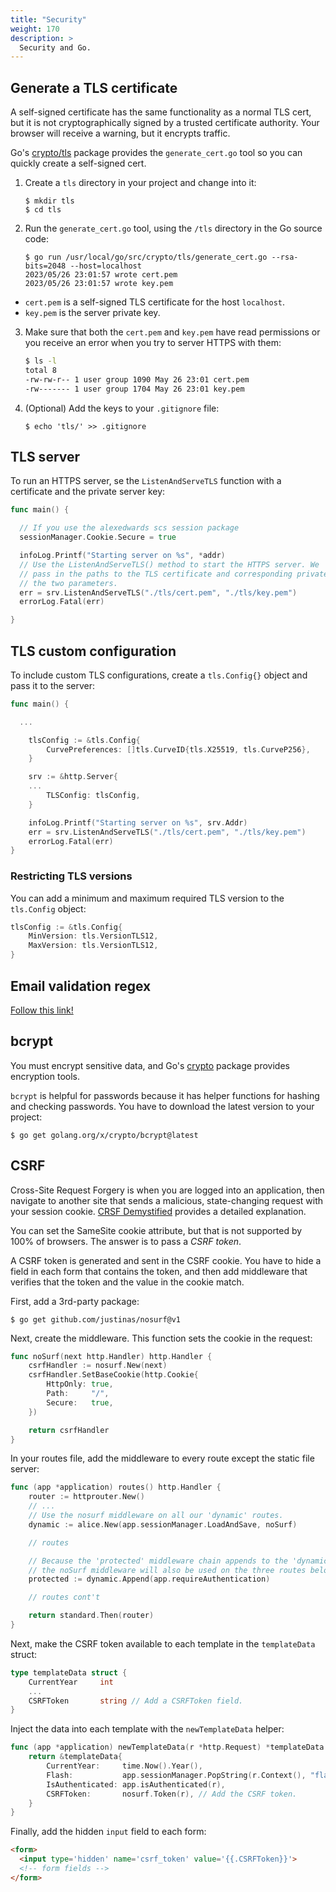 ```yaml
---
title: "Security"
weight: 170
description: >
  Security and Go.
---
```


## Generate a TLS certificate 

A self-signed certificate has the same functionality as a normal TLS cert, but it is not cryptographically signed by a trusted certificate authority. Your browser will receive a warning, but it encrypts traffic.

Go's [crypto/tls](https://pkg.go.dev/crypto/tls) package provides the `generate_cert.go` tool so you can quickly create a self-signed cert.

1. Create a `tls` directory in your project and change into it:
   ```shell
   $ mkdir tls
   $ cd tls
   ```
2. Run the `generate_cert.go` tool, using the `/tls` directory in the Go source code:
   ```shell
   $ go run /usr/local/go/src/crypto/tls/generate_cert.go --rsa-bits=2048 --host=localhost
   2023/05/26 23:01:57 wrote cert.pem
   2023/05/26 23:01:57 wrote key.pem
   ```
  - `cert.pem` is a self-signed TLS certificate for the host `localhost`.
  - `key.pem` is the server private key.

3. Make sure that both the `cert.pem` and `key.pem` have read permissions or you receive an error when you try to server HTTPS with them:
   ```bash
   $ ls -l
   total 8
   -rw-rw-r-- 1 user group 1090 May 26 23:01 cert.pem
   -rw------- 1 user group 1704 May 26 23:01 key.pem
   ```
1. (Optional) Add the keys to your `.gitignore` file:
   ```shell
   $ echo 'tls/' >> .gitignore 
   ```
  
## TLS server

To run an HTTPS server, se the `ListenAndServeTLS` function with a certificate and the private server key:

```go
func main() {

  // If you use the alexedwards scs session package
  sessionManager.Cookie.Secure = true

  infoLog.Printf("Starting server on %s", *addr)
  // Use the ListenAndServeTLS() method to start the HTTPS server. We
  // pass in the paths to the TLS certificate and corresponding private key as
  // the two parameters.
  err = srv.ListenAndServeTLS("./tls/cert.pem", "./tls/key.pem")
  errorLog.Fatal(err)

}
```

## TLS custom configuration

To include custom TLS configurations, create a `tls.Config{}` object and pass it to the server:

```go
func main() {

  ...

	tlsConfig := &tls.Config{
		CurvePreferences: []tls.CurveID{tls.X25519, tls.CurveP256},
	}

	srv := &http.Server{
    ...
		TLSConfig: tlsConfig,
	}

	infoLog.Printf("Starting server on %s", srv.Addr)
	err = srv.ListenAndServeTLS("./tls/cert.pem", "./tls/key.pem")
	errorLog.Fatal(err)
}
```

### Restricting TLS versions

You can add a minimum and maximum required TLS version to the `tls.Config` object:

```go
tlsConfig := &tls.Config{
    MinVersion: tls.VersionTLS12,
    MaxVersion: tls.VersionTLS12,
}
```

## Email validation regex

[Follow this link!](https://html.spec.whatwg.org/multipage/input.html#valid-e-mail-address)

## bcrypt

You must encrypt sensitive data, and Go's [crypto](https://pkg.go.dev/golang.org/x/crypto) package provides encryption tools.

`bcrypt` is helpful for passwords because it has helper functions for hashing and checking passwords. You have to download the latest version to your project:

```shell
$ go get golang.org/x/crypto/bcrypt@latest
```

## CSRF

Cross-Site Request Forgery is when you are logged into an application, then navigate to another site that sends a malicious, state-changing request with your session cookie. [CRSF Demystified](https://www.gnucitizen.org/blog/csrf-demystified/) provides a detailed explanation.

You can set the SameSite cookie attribute, but that is not supported by 100% of browsers. The answer is to pass a _CSRF token_.

A CSRF token is generated and sent in the CSRF cookie. You have to hide a field in each form that contains the token, and then add middleware that verifies that the token and the value in the cookie match.

First, add a 3rd-party package:
```shell
$ go get github.com/justinas/nosurf@v1
```

Next, create the middleware. This function sets the cookie in the request:

```go
func noSurf(next http.Handler) http.Handler {
    csrfHandler := nosurf.New(next)
    csrfHandler.SetBaseCookie(http.Cookie{
        HttpOnly: true,
        Path:     "/",
        Secure:   true,
    })

    return csrfHandler
}
```

In your routes file, add the middleware to every route except the static file server:

```go
func (app *application) routes() http.Handler {
    router := httprouter.New()
    // ...
    // Use the nosurf middleware on all our 'dynamic' routes.
    dynamic := alice.New(app.sessionManager.LoadAndSave, noSurf)

    // routes

    // Because the 'protected' middleware chain appends to the 'dynamic' chain
    // the noSurf middleware will also be used on the three routes below too.
    protected := dynamic.Append(app.requireAuthentication)

    // routes cont't

    return standard.Then(router)
}
```

Next, make the CSRF token available to each template in the `templateData` struct:

```go
type templateData struct {
    CurrentYear     int
    ...
    CSRFToken       string // Add a CSRFToken field.
}
```
Inject the data into each template with the `newTemplateData` helper:

```go
func (app *application) newTemplateData(r *http.Request) *templateData {
    return &templateData{
        CurrentYear:     time.Now().Year(),
        Flash:           app.sessionManager.PopString(r.Context(), "flash"),
        IsAuthenticated: app.isAuthenticated(r),
        CSRFToken:       nosurf.Token(r), // Add the CSRF token.
    }
}
```

Finally, add the hidden `input` field to each form:

```html
<form>
  <input type='hidden' name='csrf_token' value='{{.CSRFToken}}'>
  <!-- form fields -->
</form>
```